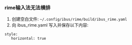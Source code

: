 ### rime输入法无法横排

1. 创建空白文件:
   `~/.config/ibus/rime/build/ibus_rime.yaml`
2. 向 ibus_rime.yaml 写入并保存以下内容:

```
style:
   horizontal: true
```